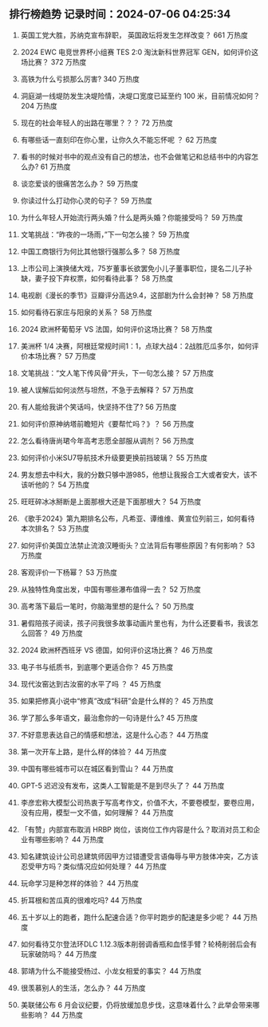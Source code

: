 
## 排行榜趋势 记录时间：2024-07-06 04:25:34
  
  1. 英国工党大胜，苏纳克宣布辞职， 英国政坛将发生怎样改变？ 661 万热度
    
  2. 2024 EWC 电竞世界杯小组赛 TES 2:0 淘汰新科世界冠军 GEN，如何评价这场比赛？ 372 万热度
    
  3. 高铁为什么亏损那么厉害? 340 万热度
    
  4. 洞庭湖一线堤防发生决堤险情，决堤口宽度已延至约 100 米，目前情况如何？ 204 万热度
    
  5. 现在的社会年轻人的出路在哪里？？？ 72 万热度
    
  6. 有哪些话一直刻印在你心里，让你久久不能忘怀呢 ？ 62 万热度
    
  7. 看书的时候对书中的观点没有自己的想法，也不会做笔记和总结书中的内容怎么办? 61 万热度
    
  8. 谈恋爱谈的很痛苦怎么办？ 59 万热度
    
  9. 你读过什么打动你心灵的句子？ 59 万热度
    
  10. 为什么年轻人开始流行两头婚？什么是两头婚？你能接受吗？ 59 万热度
    
  11. 文笔挑战：“昨夜的一场雨，”下一句怎么接？ 59 万热度
    
  12. 中国工商银行为何比其他银行强那么多？ 58 万热度
    
  13. 上市公司上演换储大戏，75岁董事长欲罢免小儿子董事职位，提名二儿子补缺，妻子投下弃权票，如何看待此事？ 58 万热度
    
  14. 电视剧《漫长的季节》豆瓣评分高达9.4，这部剧为什么会封神？ 58 万热度
    
  15. 如何看待石家庄与阳泉的关系？ 58 万热度
    
  16. 2024 欧洲杯葡萄牙 VS 法国，如何评价这场比赛？ 58 万热度
    
  17. 美洲杯 1/4 决赛，阿根廷常规时间1：1，点球大战4：2战胜厄瓜多尔，如何评价本场比赛？ 57 万热度
    
  18. 文笔挑战：“文人笔下传风骨”开头，下一句怎么接？ 57 万热度
    
  19. 被人误解后如何淡然与坦然，不急于去解释？ 57 万热度
    
  20. 有人能给我讲个笑话吗，快坚持不住了? 56 万热度
    
  21. 如何评价原神纳塔前瞻短片《要帮忙吗？》？ 56 万热度
    
  22. 怎么看待唐尚珺今年高考志愿全部服从调剂？ 56 万热度
    
  23. 如何评价小米SU7导航技术升级要更换前挡玻璃？ 55 万热度
    
  24. 男友想去中科大，我的分数只够中游985，他想让我报合工大或者安大，该不该听他的？ 54 万热度
    
  25. 旺旺碎冰冰掰断是上面那根大还是下面那根大？ 54 万热度
    
  26. 《歌手2024》第九期排名公布，凡希亚、谭维维、黄宣位列前三，如何看待本次排名？ 53 万热度
    
  27. 如何评价美国立法禁止流浪汉睡街头？立法背后有哪些原因？有何影响？ 53 万热度
    
  28. 客观评价一下杨幂？ 53 万热度
    
  29. 从独特性角度出发，中国有哪些瀑布值得一去？ 52 万热度
    
  30. 高考落下最后一笔时，你脑海里想的是什么？ 50 万热度
    
  31. 暑假陪孩子阅读，孩子问我很多故事动画片里也有，为什么还要看书，我该怎么回答？ 49 万热度
    
  32. 2024 欧洲杯西班牙 VS 德国，如何评价这场比赛？ 46 万热度
    
  33. 电子书与纸质书，到底哪个更适合你？ 45 万热度
    
  34. 现代汝窑达到古汝窑的水平了吗 ？ 45 万热度
    
  35. 如果把修真小说中“修真”改成“科研”会是什么样的？ 45 万热度
    
  36. 学了那么多年语文，最治愈你的一句诗是什么? 45 万热度
    
  37. 不好意思表达自己的情感和想法，这是什么心态？ 44 万热度
    
  38. 第一次开车上路，是什么样的体验？ 44 万热度
    
  39. 中国有哪些城市可以在城区看到雪山？ 44 万热度
    
  40. GPT-5 迟迟没有发布，这类人工智能是不是到尽头了？ 44 万热度
    
  41. 李彦宏称大模型公司热衷于写高考作文，价值不大，不要卷模型，要卷应用，没有应用，模型一文不值，如何理解？ 44 万热度
    
  42. 「有赞」内部宣布取消 HRBP 岗位，该岗位工作内容是什么？取消对员工和企业有哪些影响？ 44 万热度
    
  43. 知名建筑设计公司总建筑师因甲方过错遭受言语侮辱与甲方肢体冲突，乙方该忍受甲方吗？类似情况应如何处理？ 44 万热度
    
  44. 玩命学习是种怎样的体验？ 44 万热度
    
  45. 折耳根和苦瓜真的很难吃吗? 44 万热度
    
  46. 五十岁以上的跑者，跑什么配速合适？你平时跑步的配速是多少呢？ 44 万热度
    
  47. 如何看待艾尔登法环DLC 1.12.3版本削弱调香瓶和血怪手臂？轮椅削弱后会有玩家破防吗？ 44 万热度
    
  48. 郭靖为什么不能接受杨过、小龙女相爱的事实？ 44 万热度
    
  49. 很羡慕别人的生活，怎么办？ 44 万热度
    
  50. 美联储公布 6 月会议纪要，仍将放缓加息步伐，这意味着什么？此举会带来哪些影响？ 44 万热度
    